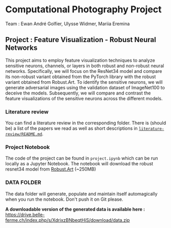 # Computational Photography Project
Team : Ewan André Golfier, Ulysse Widmer, Mariia Eremina

## Project : Feature Visualization - Robust Neural Networks
This project aims to employ feature visualization techniques to analyze sensitive neurons, channels, or layers in both robust and non-robust neural networks. Specifically, we will focus on the ResNet34 model and compare its non-robust variant obtained from the PyTorch library with the robust variant obtained from Robust.Art. To identify the sensitive neurons, we will generate adversarial images using the validation dataset of ImageNet100 to deceive the models. Subsequently, we will compare and contrast the feature visualizations of the sensitive neurons across the different models.
### Literature review
You can find a literature review in the corresponding folder. There is (should be) a list of the papers we read as well as short descriptions in [`literature-review/README.md`](literature-review/README.md).


### Project Notebook
The code of the project can be found in `project.ipynb` which can be run locally as a Jupyter Notebook. The notebook will download the robust resnet34 model from [Robust.Art](http://robust.art) (~250MB)

### DATA FOLDER
The data folder will generate, populate and maintain itself automagically when you run the notebook. Don't push it on Git please.

**A downloadable version of the generated data is available here :** https://drive.belle-ferme.ch/index.php/s/XdrixzBNbeqtHiS/download/data.zip
